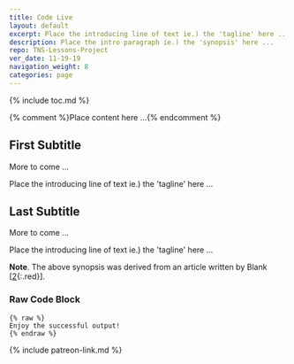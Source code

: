 ```yaml
---
title: Code Live
layout: default
excerpt: Place the introducing line of text ie.) the 'tagline' here ...
description: Place the intro paragraph ie.) the 'synopsis' here ...
repo: TNS-Lessons-Project
ver_date: 11-19-19
navigation_weight: 8
categories: page
---
```

{% include toc.md %}

{% comment %}Place content here ...{% endcomment %}

## First Subtitle

More to come ...

Place the introducing line of text ie.) the 'tagline' here ...

## Last Subtitle

More to come ...

Place the introducing line of text ie.) the 'tagline' here ...

**Note**. The above synopsis was derived from an article written by Blank [[2](#BLANK){:.red}].

### Raw Code Block

```liquid
{% raw %}
Enjoy the successful output!
{% endraw %}
```

{% include patreon-link.md %}
